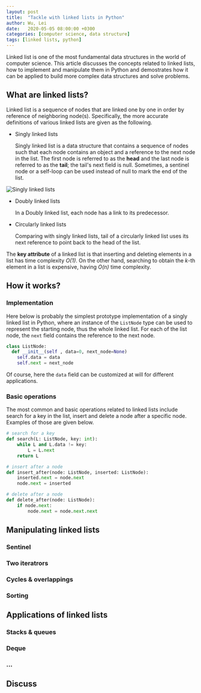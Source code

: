 ```yaml
---
layout: post
title:  "Tackle with linked lists in Python"
author: Wu, Lei
date:   2020-05-05 08:00:00 +0300
categories: [computer science, data structure]
tags: [linked lists, python]
---
```


Linked list is one of the most fundamental data structures in the world of computer science. This article discusses the concepts related to linked lists, how to implement and manipulate them in Python and demostrates how it can be applied to build more complex data structures and solve problems.

## What are linked lists?

Linked list is a sequence of nodes that are linked one by one in order by reference of neighboring node(s). Specifically, the more accurate definitions of various linked lists are given as the following.

- Singly linked lists

    Singly linked list is a data structure that contains a sequence of nodes such that each node contains an object and a reference to the next node in the list.
    The first node is referred to as the **head** and the last node is referred to as the **tail**; the tail's next field is null. Sometimes, a sentinel node or a self-loop can be used instead of null to mark the end of the list.

![Singly linked lists](/serpent-slayer/assets/images/singly-linked-list.png)

- Doubly linked lists

    In a Doubly linked list, each node has a link to its predecessor.
    
- Circularly linked lists

    Comparing with singly linked lists, tail of a circularly linked list uses its next reference to point back to the head of the list.

The **key attribute** of a linked list is that inserting and deleting elements in a list has time complexity *O(1)*. On the other hand, searching to obtain the *k*-th element in a list is expensive, having *O(n)* time complexity.

## How it works?

### Implementation

Here below is probably the simplest prototype implementation of a singly linked list in Python, where an instance of the `ListNode` type can be used to represent the starting node, thus the whole linked list. For each of the list node, the `next` field contains the reference to the next node.

```python
class ListNode:
  def __init__(self , data=0, next_node=None)
    self.data = data
    self.next = next_node
```

Of course, here the `data` field can be customized at will for different applications.

### Basic operations

The most common and basic operations related to linked lists include search for a key in the list, insert and delete a node after a specific node. Examples of those are given below.

```python
# search for a key
def search(L: ListNode, key: int):
    while L and L.data != key:
        L = L.next
    return L

# insert after a node
def insert_after(node: ListNode, inserted: ListNode):
    inserted.next = node.next
    node.next = inserted

# delete after a node
def delete_after(node: ListNode):
    if node.next:
        node.next = node.next.next
```

## Manipulating linked lists


### Sentinel

### Two iteratrors

### Cycles & overlappings

### Sorting

## Applications of linked lists

### Stacks & queues

### Deque

### ...

## Discuss



